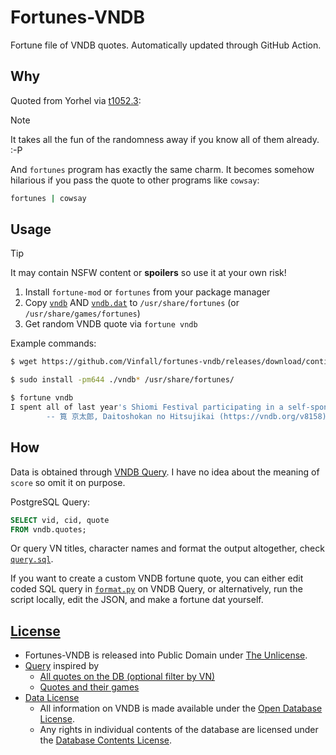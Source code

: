 # Fortunes-VNDB

Fortune file of VNDB quotes. Automatically updated through GitHub Action.

## Why

Quoted from Yorhel via [t1052.3](https://vndb.org/t1052.3):

> [!note]
> It takes all the fun of the randomness away if you know all of them already. :-P

And `fortunes` program has exactly the same charm.
It becomes somehow hilarious if you pass the quote to other programs like `cowsay`:

```sh
fortunes | cowsay
```

## Usage

> [!TIP]
> It may contain NSFW content or **spoilers** so use it at your own risk!

1. Install `fortune-mod` or `fortunes` from your package manager
2. Copy [`vndb`](https://github.com/Vinfall/fortunes-vndb/releases/download/continuous/vndb) AND [`vndb.dat`](https://github.com/Vinfall/fortunes-vndb/releases/download/continuous/vndb.dat) to `/usr/share/fortunes` (or `/usr/share/games/fortunes`)
3. Get random VNDB quote via `fortune vndb`

Example commands:

```sh
$ wget https://github.com/Vinfall/fortunes-vndb/releases/download/continuous/vndb https://github.com/Vinfall/fortunes-vndb/releases/download/continuous/vndb.dat

$ sudo install -pm644 ./vndb* /usr/share/fortunes/

$ fortune vndb
I spent all of last year's Shiomi Festival participating in a self-sponsored Reading Festival at my apartment, actually.
        -- 筧 京太郎, Daitoshokan no Hitsujikai (https://vndb.org/v8158)
```

## How

Data is obtained through [VNDB Query](https://query.vndb.org/schema#vndb.quotes).
I have no idea about the meaning of `score` so omit it on purpose.

PostgreSQL Query:

```sql
SELECT vid, cid, quote
FROM vndb.quotes;
```

Or query VN titles, character names and format the output altogether, check [`query.sql`](query.sql).

If you want to create a custom VNDB fortune quote, you can either edit coded SQL query in [`format.py`](format.py) on VNDB Query,
or alternatively, run the script locally, edit the JSON, and make a fortune dat yourself.

## [License](LICENSE)

- Fortunes-VNDB is released into Public Domain under [The Unlicense](https://unlicense.org).
- [Query](https://query.vndb.org/5c9a6037d875c238) inspired by
    - [All quotes on the DB (optional filter by VN)](https://query.vndb.org/6d95933cb5acd0d6)
    - [Quotes and their games](https://query.vndb.org/6d55820399bae5ef)
- [Data License](https://vndb.org/d17#4)
    - All information on VNDB is made available under the [Open Database License](https://opendatacommons.org/licenses/odbl/1.0/).
    - Any rights in individual contents of the database are licensed under the [Database Contents License](https://opendatacommons.org/licenses/dbcl/1.0/).
